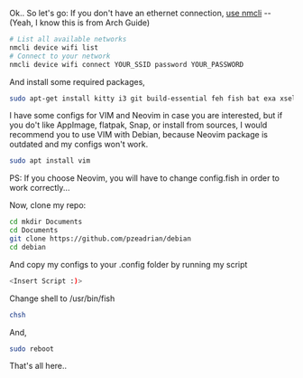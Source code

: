 Ok.. So let's go:
If you don't have an ethernet connection, [use nmcli](https://wiki.archlinux.org/title/NetworkManager#nmcli_examples) -- (Yeah, I know this is from Arch Guide)
```bash
# List all available networks
nmcli device wifi list
# Connect to your network
nmcli device wifi connect YOUR_SSID password YOUR_PASSWORD
```

And install some required packages,
```bash
sudo apt-get install kitty i3 git build-essential feh fish bat exa xsel xclip maim firefox-esr rofi
```

I have some configs for VIM and Neovim in case you are interested, but if you do't like AppImage, flatpak, Snap, or install from sources, I would recommend you to use VIM with Debian, because Neovim package is outdated and my configs won't work.
```bash
sudo apt install vim
```
PS: If you choose Neovim, you will have to change config.fish in order to work correctly...

Now, clone my repo:
```bash
cd mkdir Documents
cd Documents
git clone https://github.com/pzeadrian/debian
cd debian
```

And copy my configs to your .config folder by running my script
```bash
<Insert Script :)>
```

Change shell to /usr/bin/fish
```bash
chsh
```

And, 
```bash
sudo reboot
```

That's all here..
